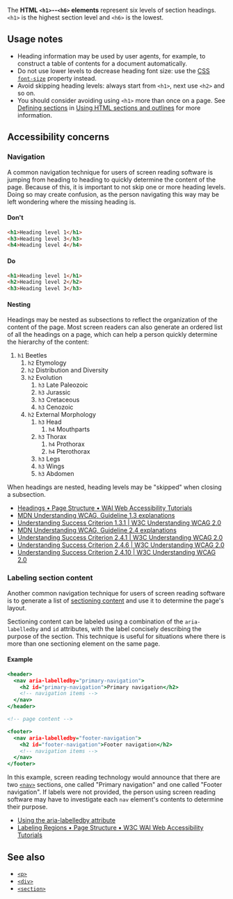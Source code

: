 <!-- <short-description> -->
The **HTML `<h1>`--`<h6>` elements** represent six levels of section
headings. `<h1>` is the highest section level and `<h6>` is the
lowest.
<!-- </short-description> -->

<!-- <overview> -->
<!-- </overview> -->

<!-- <usage-notes> -->
Usage notes
-----------

-   Heading information may be used by user agents, for example, to
    construct a table of contents for a document automatically.
-   Do not use lower levels to decrease heading font size: use the
    [CSS](/en-US/docs/Web/CSS) [`font-size`](/en-US/docs/Web/CSS/font-size)
    property instead.
-   Avoid skipping heading levels: always start from `<h1>`, next use
    `<h2>` and so on.
-   You should consider avoiding using `<h1>` more than once on a page.
    See [Defining sections](/en-US/docs/Web/Guide/HTML/Using_HTML_sections_and_outlines#Defining_sections)
    in [Using HTML sections and outlines](/en-US/docs/Web/Guide/HTML/Using_HTML_sections_and_outlines)
    for more information.
<!-- </usage-notes> -->

<!-- <accessibility-concerns> -->
Accessibility concerns
----------------------

### Navigation

A common navigation technique for users of screen reading software is
jumping from heading to heading to quickly determine the content of the
page. Because of this, it is important to not skip one or more heading
levels. Doing so may create confusion, as the person navigating this way
may be left wondering where the missing heading is.

#### Don't

```html
<h1>Heading level 1</h1>
<h3>Heading level 3</h3>
<h4>Heading level 4</h4>
```

#### Do

```html
<h1>Heading level 1</h1>
<h2>Heading level 2</h2>
<h3>Heading level 3</h3>
```

#### Nesting

Headings may be nested as subsections to reflect the organization of the
content of the page. Most screen readers can also generate an ordered
list of all the headings on a page, which can help a person quickly
determine the hierarchy of the content:

1.  `h1` Beetles
    1.  `h2` Etymology
    2.  `h2` Distribution and Diversity
    3.  `h2` Evolution
        1.  `h3` Late Paleozoic
        2.  `h3` Jurassic
        3.  `h3` Cretaceous
        4.  `h3` Cenozoic
    4.  `h2` External Morphology
        1.  `h3` Head
            1.  `h4` Mouthparts
        2.  `h3` Thorax
            1.  `h4` Prothorax
            2.  `h4` Pterothorax
        3.  `h3` Legs
        4.  `h3` Wings
        5.  `h3` Abdomen

When headings are nested, heading levels may be "skipped" when closing
a subsection.

-   [Headings • Page Structure • WAI Web Accessibility
    Tutorials](https://www.w3.org/WAI/tutorials/page-structure/headings/)
-   [MDN Understanding WCAG, Guideline 1.3
    explanations](/en-US/docs/Web/Accessibility/Understanding_WCAG/Perceivable#Guideline_1.3_—_Create_content_that_can_be_presented_in_different_ways)
-   [Understanding Success Criterion 1.3.1 \| W3C Understanding WCAG
    2.0](https://www.w3.org/TR/UNDERSTANDING-WCAG20/content-structure-separation-programmatic.html)
-   [MDN Understanding WCAG, Guideline 2.4
    explanations](/en-US/docs/Web/Accessibility/Understanding_WCAG/Operable#Guideline_2.4_—_Navigable_Provide_ways_to_help_users_navigate_find_content_and_determine_where_they_are)
-   [Understanding Success Criterion 2.4.1 \| W3C Understanding WCAG
    2.0](https://www.w3.org/TR/UNDERSTANDING-WCAG20/navigation-mechanisms-skip.html)
-   [Understanding Success Criterion 2.4.6 \| W3C Understanding WCAG
    2.0](https://www.w3.org/TR/UNDERSTANDING-WCAG20/navigation-mechanisms-descriptive.html)
-   [Understanding Success Criterion 2.4.10 \| W3C Understanding WCAG
    2.0](https://www.w3.org/TR/UNDERSTANDING-WCAG20/navigation-mechanisms-headings.html)

### Labeling section content

Another common navigation technique for users of screen reading software
is to generate a list of [sectioning
content](/en-US/docs/Web/HTML/Element#Content_sectioning) and use it to
determine the page's layout.

Sectioning content can be labeled using a combination of the
`aria-labelledby` and `id` attributes, with the label concisely
describing the purpose of the section. This technique is useful for
situations where there is more than one sectioning element on the same
page.

#### Example

```.html
<header>
  <nav aria-labelledby="primary-navigation">
    <h2 id="primary-navigation">Primary navigation</h2>
    <!-- navigation items -->
  </nav>
</header>

<!-- page content -->

<footer>
  <nav aria-labelledby="footer-navigation">
    <h2 id="footer-navigation">Footer navigation</h2>
    <!-- navigation items -->
  </nav>
</footer>
```

In this example, screen reading technology would announce that there are
two
[`<nav>`](/en-US/docs/Web/HTML/Element/nav)
sections, one called "Primary navigation" and one called "Footer
navigation". If labels were not provided, the person using screen
reading software may have to investigate each `nav` element's contents
to determine their purpose.

-   [Using the aria-labelledby
    attribute](/en-US/docs/Web/Accessibility/ARIA/ARIA_Techniques/Using_the_aria-labelledby_attribute)
-   [Labeling Regions • Page Structure • W3C WAI Web Accessibility
    Tutorials](https://www.w3.org/WAI/tutorials/page-structure/labels/#using-aria-labelledby)
<!-- </accessibility-concerns> -->

<!-- <see-also> -->
See also
--------

-   [`<p>`](/en-US/docs/Web/HTML/Element/p)
-   [`<div>`](/en-US/docs/Web/HTML/Element/div)
-   [`<section>`](/en-US/docs/Web/HTML/Element/section)
<!-- </see-also> -->
